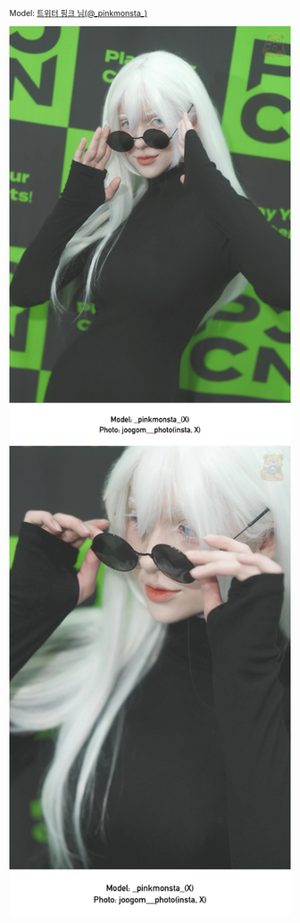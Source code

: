 ﻿---
dddd: 2024.08.18 팝콘 일
nickname: 핑크
sns_type: x
sns_id: _pinkmonsta_
---

<a name="_pinkmonsta_"></a>
Model: <a href="https://x.com/_pinkmonsta_" target="_blank">트위터 핑크 님(@\_pinkmonsta\_)</a>

![IMG4655.webp](/assets/img/2024/08-18/핑크/IMG4655.webp)
![IMG4656.webp](/assets/img/2024/08-18/핑크/IMG4656.webp)